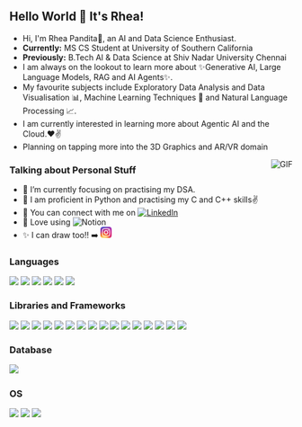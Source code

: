 ## Hello World 👋 It's Rhea!

- Hi, I'm Rhea Pandita🙌, an AI and Data Science Enthusiast.
- <b>Currently:</b> MS CS Student at University of Southern California
- <b>Previously:</b> B.Tech AI & Data Science at Shiv Nadar University Chennai
- I am always on the lookout to learn more about ✨Generative AI, Large Language Models, RAG and AI Agents✨. 
- My favourite subjects include Exploratory Data Analysis and Data Visualisation 📊, Machine Learning Techniques 💾 and Natural Language Processing 📈. 
- I am currently interested in learning more about Agentic AI and the Cloud.❤✌
- Planning on tapping more into the 3D Graphics and AR/VR domain

<img align="right" alt="GIF" src="https://media.giphy.com/media/paTz7UZbPfTZFRYnnB/giphy.gif" />


### Talking about Personal Stuff 

- 🌱 I’m currently focusing on practising my DSA.
- 💬 I am proficient in Python and practising my C and C++ skills✌
- 📲 You can connect with me on <a href="https://www.linkedin.com/in/rhea-pandita/" target="_blank"><img src="https://cdn.jsdelivr.net/npm/simple-icons@v3/icons/linkedin.svg" alt="LinkedIn" style="height:20px; width:20px; display:inline;"/></a>
- 📒 Love using <img src="https://img.shields.io/badge/Notion-000000?style=for-the-badge&logo=notion&logoColor=white" alt="Notion" style="height:20px; width:auto; display:inline;"/>
- ✨ I can draw too!! ➡️ <a href="https://www.instagram.com/st.art.gazer/" target="_blank"><img src="https://raw.githubusercontent.com/github/explore/main/topics/instagram/instagram.png" alt="Instagram" style="height:20px; width:20px; display:inline;"/></a>


### Languages 

<code><img height="20" src="https://img.shields.io/badge/Python-FFD43B?style=for-the-badge&logo=python&logoColor=blue"></code>
<code><img height="20" src="https://img.shields.io/badge/C-00599C?style=for-the-badge&logo=c&logoColor=white"></code>
<code><img height="20" src="https://img.shields.io/badge/C%2B%2B-00599C?style=for-the-badge&logo=c%2B%2B&logoColor=white"></code>
<code><img height="20" src="https://img.shields.io/badge/HTML5-E34F26?style=for-the-badge&logo=html5&logoColor=white"></code>
<code><img height="20" src="https://img.shields.io/badge/CSS3-1572B6?style=for-the-badge&logo=css3&logoColor=white"></code>
<code><img height="20" src="https://img.shields.io/badge/JavaScript-323330?style=for-the-badge&logo=javascript&logoColor=F7DF1E"></code>

### Libraries and Frameworks 

<code><img height="20" src="https://img.shields.io/badge/Numpy-777BB4?style=for-the-badge&logo=numpy&logoColor=white"></code>
<code><img height="20" src="https://img.shields.io/badge/Pandas-2C2D72?style=for-the-badge&logo=pandas&logoColor=white"></code>
<code><img height="20" src="	https://img.shields.io/badge/TensorFlow-FF6F00?style=for-the-badge&logo=TensorFlow&logoColor=white"></code>
<code><img height="20" src="https://img.shields.io/badge/PyTorch-EE4C2C?style=for-the-badge&logo=pytorch&logoColor=white"></code>
<code><img height="20" src="https://img.shields.io/badge/scikit_learn-F7931E?style=for-the-badge&logo=scikit-learn&logoColor=white"></code>
<code><img height="20" src="https://img.shields.io/badge/Keras-D00000?style=for-the-badge&logo=Keras&logoColor=white"></code>
<code><img height="20" src="https://img.shields.io/badge/-HuggingFace-FDEE21?style=for-the-badge&logo=HuggingFace&logoColor=black"></code>
<code><img height="20" src="https://img.shields.io/badge/langchain-1C3C3C?style=for-the-badge&logo=langchain&logoColor=white"></code>
<code><img height="20" src="https://img.shields.io/badge/Flask-000000?style=for-the-badge&logo=flask&logoColor=white"></code>
<code><img height="20" src="https://img.shields.io/badge/Streamlit-FF4B4B?style=for-the-badge&logo=Streamlit&logoColor=white"></code>
<code><img height="20" src="	https://img.shields.io/badge/OpenCV-27338e?style=for-the-badge&logo=OpenCV&logoColor=white"></code>
<code><img height="20" src="https://img.shields.io/badge/React-20232A?style=for-the-badge&logo=react&logoColor=61DAFB"></code>
<code><img height="20" src="https://img.shields.io/badge/Node%20js-339933?style=for-the-badge&logo=nodedotjs&logoColor=white"></code>
<code><img height="20" src="https://img.shields.io/badge/Apache_Spark-FFFFFF?style=for-the-badge&logo=apachespark&logoColor=#E35A16"></code>
<code><img height="20" src="https://img.shields.io/badge/Tableau-E97627?style=for-the-badge&logo=Tableau&logoColor=white"></code>
<code><img height="20" src="https://img.shields.io/badge/PLSQL-F80000?style=for-the-badge&logo=oracle&logoColor=black"></code>

### Database 

<code><img height="20" src="https://img.shields.io/badge/MySQL-005C84?style=for-the-badge&logo=mysql&logoColor=white"></code>

### OS
<code><img height="20" src="https://img.shields.io/badge/Windows_11-0078d4?style=for-the-badge&logo=windows-11&logoColor=white"></code>
<code><img height="20" src="https://img.shields.io/badge/Linux-FCC624?style=for-the-badge&logo=linux&logoColor=black"></code>
<code><img height="20" src="https://img.shields.io/badge/Ubuntu-E95420?style=for-the-badge&logo=ubuntu&logoColor=white"></code>
